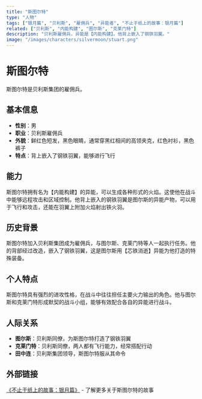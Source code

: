 ```yaml
---
title: "斯图尔特"
type: "人物"
tags: ["银月篇", "贝利斯", "雇佣兵", "异能者", "不止于纸上的故事：银月篇"]
related: ["贝利斯", "内能构建", "图尔斯", "克莱门特"]
description: "贝利斯雇佣兵，异能是【内能构建】。他背上嵌入了钢铁羽翼。"
image: "/images/characters/silvermoon/stuart.png"
---
```

# 斯图尔特

斯图尔特是贝利斯集团的雇佣兵。

## 基本信息

- **性别**：男
- **职业**：贝利斯雇佣兵
- **外貌**：鲜红色短发，黑色眼睛，通常穿黑红相间的高领夹克，红色衬衫，黑色裤子
- **特点**：背上嵌入了钢铁羽翼，能够进行飞行

## 能力

斯图尔特拥有名为【内能构建】的异能，可以生成各种形式的火焰。这使他在战斗中能够远程攻击和区域控制。他背上嵌入的钢铁羽翼是图尔斯的异能产物，可以用于飞行和攻击，还能在羽翼上附加火焰射出铁火羽。

## 历史背景

斯图尔特加入贝利斯集团成为雇佣兵，与图尔斯、克莱门特等人一起执行任务。他的背部经过改造，嵌入了钢铁羽翼，这是图尔斯用【芯铁消逝】异能为他打造的特殊装备。

## 个人特点

斯图尔特具有强烈的进攻性格，在战斗中往往担任主要火力输出的角色。他与图尔斯和克莱门特形成默契的战斗小组，能够有效配合各自的异能进行战斗。

## 人际关系

- **图尔斯**：贝利斯同僚，为斯图尔特打造了钢铁羽翼
- **克莱门特**：贝利斯同僚，两人都有飞行能力，经常搭配行动
- **田中连**：贝利斯集团领导，斯图尔特服从其命令

## 外部链接

[《不止于纸上的故事：银月篇》](https://tobenot.itch.io/beyond-books) - 了解更多关于斯图尔特的故事 